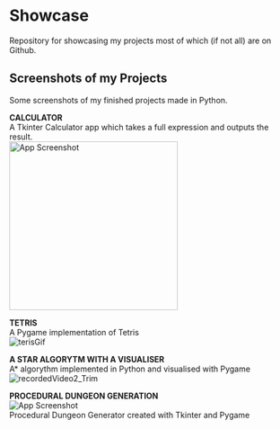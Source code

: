 # Showcase
Repository for showcasing my projects most of which (if not all) are on Github.

## Screenshots of my Projects
Some screenshots of my finished projects made in Python.
  
**CALCULATOR**  
A Tkinter Calculator app which takes a full expression and outputs the result.  
<img width="300" alt="App Screenshot" src="https://user-images.githubusercontent.com/100423134/193312798-375b0ce4-1e2c-4f16-89ec-6d9da3bdb688.PNG">  

**TETRIS**  
A Pygame implementation of Tetris  
![terisGif](https://user-images.githubusercontent.com/100423134/193408332-0c87f9ae-d025-41ce-8200-4dc84ceca110.gif)

**A STAR ALGORYTM WITH A VISUALISER**  
A* algorythm implemented in Python and visualised with Pygame  
![recordedVideo2_Trim](https://user-images.githubusercontent.com/100423134/193408137-8a6b9f4d-b820-4b87-b7e9-cc5e1e4f136c.gif)

**PROCEDURAL DUNGEON GENERATION**  
![App Screenshot](url)  
Procedural Dungeon Generator created with Tkinter and Pygame
